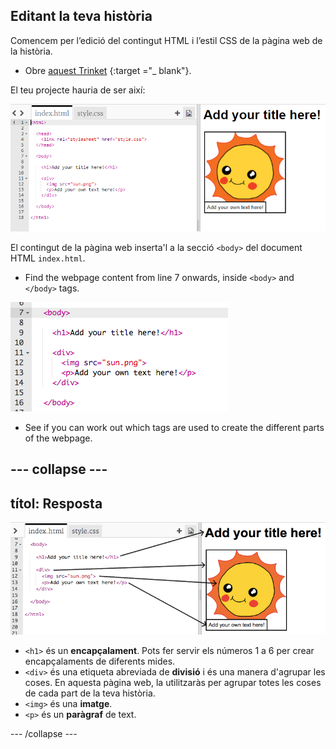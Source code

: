 ## Editant la teva història

Comencem per l’edició del contingut HTML i l’estil CSS de la pàgina web de la història.

+ Obre [ aquest Trinket](http://jumpto.cc/web-story) {:target ="_ blank"}.

El teu projecte hauria de ser així:

![captura de pantalla](images/story-starter.png)

El contingut de la pàgina web inserta'l a la secció `<body>` del document HTML `index.html`.

+ Find the webpage content from line 7 onwards, inside `<body>` and `</body>` tags.

![captura de pantalla](images/story-html.png)

+ See if you can work out which tags are used to create the different parts of the webpage.

## \--- collapse \---

## títol: Resposta

![captura de pantalla](images/story-elements.png)

+ `<h1>` és un **encapçalament**. Pots fer servir els números 1 a 6 per crear encapçalaments de diferents mides.
+ `<div>` és una etiqueta abreviada de **divisió** i és una manera d'agrupar les coses. En aquesta pàgina web, la utilitzaràs per agrupar totes les coses de cada part de la teva història.
+ `<img>` és una **imatge**.
+ `<p>` és un **paràgraf** de text.

\--- /collapse \---